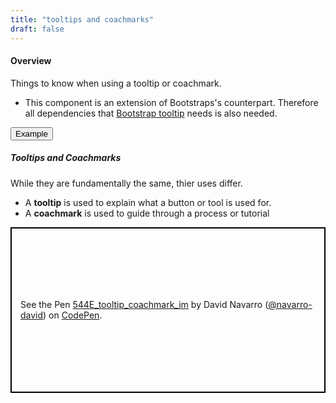 ```yaml
---
title: "tooltips and coachmarks"
draft: false
---
```


<h4>Overview</h4>
Things to know when using a tooltip or coachmark.

- This component is an extension of Bootstraps's counterpart. Therefore all dependencies that [Bootstrap tooltip](https://getbootstrap.com/docs/4.0/components/tooltips/) needs is also needed.


<!-- Tab links -->
<div class="tab">
  <button class="tablinks active" onclick="openTab(event, 'tab1')">Example</button>
</div>

<!-- Tab content -->
<div id="tab1" class="tabcontent active" style="display: block;">

<h5> Tooltips and Coachmarks </h5>

<p>While they are fundamentally the same, thier uses differ.</p>
<ul>
  <li>A <strong>tooltip</strong> is used to explain what a button or tool is used for.</li>
  <li>A <strong>coachmark</strong> is used to guide through a process or tutorial</li>
</ul>

  <p class="codepen" data-height="265" data-theme-id="0" data-default-tab="result" data-user="navarro-david" data-slug-hash="KYNNRJ" style="height: 265px; box-sizing: border-box; display: flex; align-items: center; justify-content: center; border: 2px solid black; margin: 1em 0; padding: 1em;" data-pen-title="544E_tooltip_coachmark_im">
    <span>See the Pen <a href="https://codepen.io/navarro-david/pen/KYNNRJ/">
    544E_tooltip_coachmark_im</a> by David Navarro (<a href="https://codepen.io/navarro-david">@navarro-david</a>)
    on <a href="https://codepen.io">CodePen</a>.</span>
  </p>
  <script async src="https://static.codepen.io/assets/embed/ei.js"></script>
</div>


